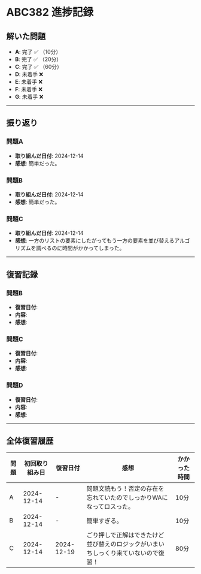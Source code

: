 # ABC382 進捗記録

## 解いた問題
- **A**: 完了 ✅ （10分）
- **B**: 完了 ✅ （20分）
- **C**: 完了 ✅ （60分）
- **D**: 未着手 ❌
- **E**: 未着手 ❌
- **F**: 未着手 ❌
- **G**: 未着手 ❌

---

## 振り返り
### 問題A
- **取り組んだ日付**: 2024-12-14
- **感想**: 簡単だった。

### 問題B
- **取り組んだ日付**: 2024-12-14
- **感想**: 簡単だった。

### 問題C
- **取り組んだ日付**: 2024-12-14
- **感想**: 一方のリストの要素にしたがってもう一方の要素を並び替えるアルゴリズムを調べるのに時間がかかってしまった。
---

## 復習記録
### 問題B
- **復習日付**: 
- **内容**: 
- **感想**: 

### 問題C
- **復習日付**: 
- **内容**: 
- **感想**: 

### 問題D
- **復習日付**: 
- **内容**: 
- **感想**: 

---

## 全体復習履歴
| 問題 | 初回取り組み日 | 復習日付     | 感想                                     | かかった時間 |
|------|----------------|--------------|------------------------------------------|--------------|
| A    | 2024-12-14     | -            | 問題文読もう！否定の存在を忘れていたのでしっかりWAになってロスった。   | 10分         |
| B    | 2024-12-14     | -            | 簡単すぎる。  | 10分         |
| C    | 2024-12-14     | 2024-12-19   | ごり押しで正解はできたけど並び替えのロジックがいまいちしっくり来ていないので復習！   | 80分         |

